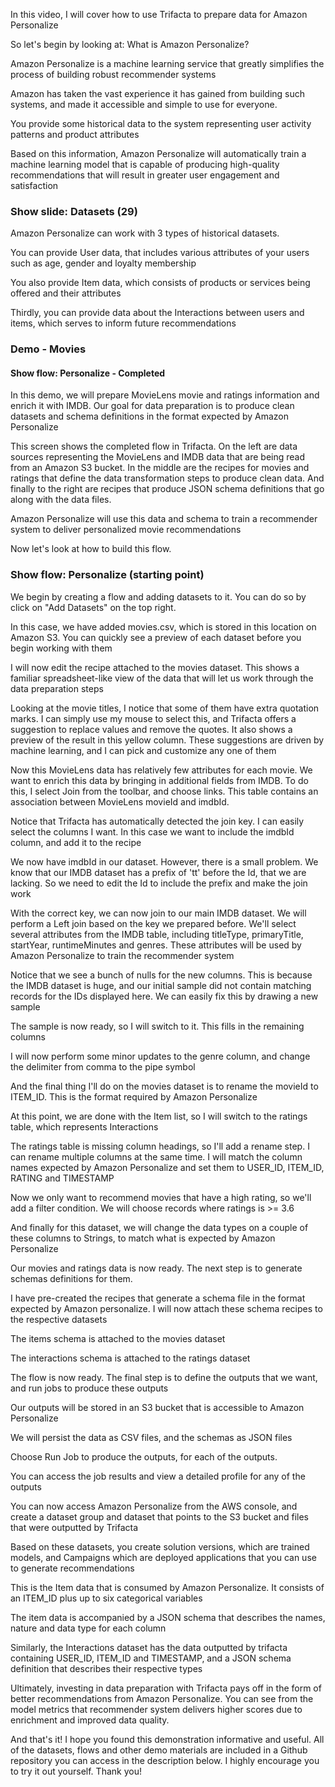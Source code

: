
In this video, I will cover how to use Trifacta to prepare data for Amazon Personalize

So let's begin by looking at: What is Amazon Personalize?

Amazon Personalize is a machine learning service that greatly simplifies the process of 
building robust recommender systems

Amazon has taken the vast experience it has gained from building such systems, and made it accessible
and simple to use for everyone.

You provide some historical data to the system representing user activity patterns and product attributes

Based on this information, Amazon Personalize will automatically train a machine learning model that is 
capable of producing high-quality recommendations that will result in greater user engagement and satisfaction

### Show slide: Datasets (29)

Amazon Personalize can work with 3 types of historical datasets.

You can provide User data, that includes various attributes of your users such as age, gender and loyalty membership

You also provide Item data, which consists of products or services being offered and their attributes

Thirdly, you can provide data about the Interactions between users and items, which serves to inform future recommendations

### Demo - Movies

#### Show flow: Personalize - Completed

In this demo, we will prepare MovieLens movie and ratings information and enrich it with IMDB. Our goal for data preparation is to produce clean datasets and schema definitions in the format expected by Amazon Personalize

This screen shows the completed flow in Trifacta. On the left are data sources representing the MovieLens and IMDB data that are being read from an Amazon S3 bucket. In the middle are the recipes for movies and ratings that define the data transformation steps to produce clean data. And finally to the right are recipes that produce JSON schema definitions that go along with the data files.

Amazon Personalize will use this data and schema to train a recommender system to deliver personalized movie recommendations

Now let's look at how to build this flow.

### Show flow: Personalize (starting point)

We begin by creating a flow and adding datasets to it. You can do so by click on "Add Datasets" on the top right.

In this case, we have added movies.csv, which is stored in this location on Amazon S3. You can quickly see a preview of each dataset before you begin working with them

I will now edit the recipe attached to the movies dataset. This shows a familiar spreadsheet-like view of the data that will let us work through the data preparation steps

Looking at the movie titles, I notice that some of them have extra quotation marks. I can simply use my mouse to select this, and Trifacta offers a suggestion to replace values and remove the quotes. It also shows a preview of the result in this yellow column. These suggestions are driven by machine learning, and I can pick and customize any one of them

Now this MovieLens data has relatively few attributes for each movie. We want to enrich this data by bringing in additional fields from IMDB. To do this, I select Join from the toolbar, and choose links. This table contains an association between MovieLens movieId and imdbId.

Notice that Trifacta has automatically detected the join key. I can easily select the columns I want. In this case we want to include the imdbId column, and add it to the recipe

We now have imdbId in our dataset. However, there is a small problem. We know that our IMDB dataset has a prefix of 'tt' before the Id, that we are lacking. So we need to edit the Id to include the prefix and make the join work

With the correct key, we can now join to our main IMDB dataset. We will perform a Left join based on the key we prepared before. We'll select several attributes from the IMDB table, including titleType, primaryTitle, startYear, runtimeMinutes and genres. These attributes will be used by Amazon Personalize to train the recommender system

Notice that we see a bunch of nulls for the new columns. This is because the IMDB dataset is huge, and our initial sample did not contain matching records for the IDs displayed here. We can easily fix this by drawing a new sample

The sample is now ready, so I will switch to it. This fills in the remaining columns

I will now perform some minor updates to the genre column, and change the delimiter from comma to the pipe symbol

And the final thing I'll do on the movies dataset is to rename the movieId to ITEM_ID. This is the format required by Amazon Personalize

At this point, we are done with the Item list, so I will switch to the ratings table, which represents Interactions

The ratings table is missing column headings, so I'll add a rename step. I can rename multiple columns at the same time. I will match the column names expected by Amazon Personalize and set them to USER_ID, ITEM_ID, RATING and TIMESTAMP

Now we only want to recommend movies that have a high rating, so we'll add a filter condition. We will choose records where ratings is >= 3.6

And finally for this dataset, we will change the data types on a couple of these columns to Strings, to match what is expected by Amazon Personalize

Our movies and ratings data is now ready. The next step is to generate schemas definitions for them. 

I have pre-created the recipes that generate a schema file in the format expected by Amazon personalize. I will now attach these schema recipes to the respective datasets

The items schema is attached to the movies dataset

The interactions schema is attached to the ratings dataset

The flow is now ready. The final step is to define the outputs that we want, and run jobs to produce these outputs

Our outputs will be stored in an S3 bucket that is accessible to Amazon Personalize

We will persist the data as CSV files, and the schemas as JSON files

Choose Run Job to produce the outputs, for each of the outputs.

You can access the job results and view a detailed profile for any of the outputs


You can now access Amazon Personalize from the AWS console, and create a dataset group and dataset that points to the S3 bucket and files that were outputted by Trifacta

Based on these datasets, you create solution versions, which are trained models, and Campaigns which are deployed applications that you can use to generate recommendations

This is the Item data that is consumed by Amazon Personalize. It consists of an ITEM_ID plus up to six categorical variables

The item data is accompanied by a JSON schema that describes the names, nature and data type for each column

Similarly, the Interactions dataset has the data outputted by trifacta containing USER_ID, ITEM_ID and TIMESTAMP, and a JSON schema definition that describes their respective types

Ultimately, investing in data preparation with Trifacta pays off in the form of better recommendations from Amazon Personalize. You can see from the model metrics that recommender system delivers higher scores due to enrichment and improved data quality.

And that's it! I hope you found this demonstration informative and useful. All of the datasets, flows and other demo materials are included in a Github repository you can access in the description below. I highly encourage you to try it out yourself. Thank you!

